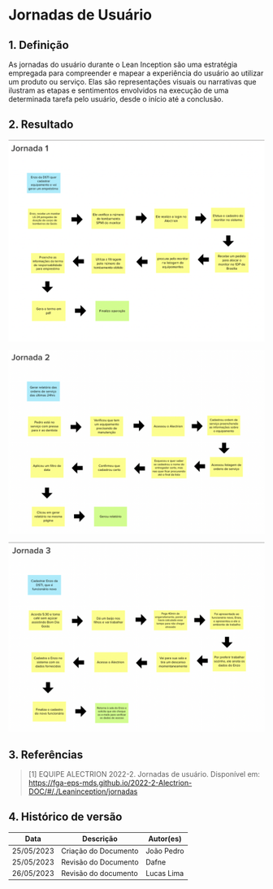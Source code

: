# Jornadas de Usuário

## 1. Definição

As jornadas do usuário durante o Lean Inception são uma estratégia empregada para compreender e mapear a experiência do usuário ao utilizar um produto ou serviço. Elas são representações visuais ou narrativas que ilustram as etapas e sentimentos envolvidos na execução de uma determinada tarefa pelo usuário, desde o início até a conclusão.

## 2. Resultado

![Jornada 1](../../assets/lean-inception/jornada-1.png)

![Jornada 2](../../assets/lean-inception/jornada-2.png)

![Jornada 3](../../assets/lean-inception/jornada-3.png)

## 3. Referências

> [1] EQUIPE ALECTRION 2022-2. Jornadas de usuário. Disponível em: https://fga-eps-mds.github.io/2022-2-Alectrion-DOC/#/./Leaninception/jornadas


## 4. Histórico de versão

|**Data**|**Descrição**|**Autor(es)**|
|--------|-------------|--------------|
|25/05/2023| Criação do Documento | João Pedro |
|25/05/2023| Revisão do Documento | Dafne |
| 26/05/2023 | Revisão do documento | Lucas Lima |


